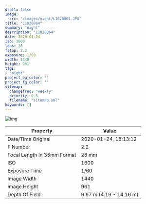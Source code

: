 ```yaml
---
draft: false
image:
  src: "/images/night/L1020864.JPG"
title: "L1020864"
summary: "night"
description: "L1020864"
date: 2020-01-24
iso: 1600
lens: 28
fstop: 2.2
exposure: 1/60
width: 1440
height: 961
tags:
- "night"
project_bg_color: ''
project_fg_color: ''
sitemap:
  changefreq: "weekly"
  priority: 0.5
  filename: "sitemap.xml"
keywords: []
---
```


![img](/images/night/L1020864.JPG)


Property | Value
---------|------
Date/Time Original              | 2020-01-24, 18:13:12
F Number                        | 2.2
Focal Length In 35mm Format     | 28 mm
ISO                             | 1600
Exposure Time                   | 1/60
Image Width                     | 1440
Image Height                    | 961
Depth Of Field                  | 9.97 m (4.19 - 14.16 m)
